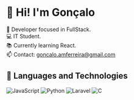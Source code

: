 # 👋 Hi! I'm Gonçalo

🎯 Developer focused in FullStack.  
💻 IT Student.  
📚 Currently learning React.   
📫 Contact: goncalo.amferreira@gmail.com  

## 🚀 Languages and Technologies
![JavaScript](https://img.shields.io/badge/-JavaScript-F7DF1E?style=flat&logo=javascript&logoColor=black)
![Python](https://img.shields.io/badge/-Python-3776AB?style=flat&logo=python&logoColor=white)
![Laravel](https://img.shields.io/badge/-Laravel-FF2D20?style=flat&logo=laravel&logoColor=white)
![C](https://img.shields.io/badge/-C-A8B9CC?style=flat&logo=c&logoColor=black)


